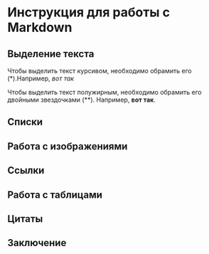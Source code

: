 # Инструкция для работы с Markdown

## Выделение текста

Чтобы выделить текст курсивом, необходимо обрамить его (*).Например, *вот так*

Чтобы выделить текст полужирным, необходимо обрамить его двойными звездочками (**). Например, **вот так**.

## Списки

## Работа с изображениями

## Ссылки

## Работа с таблицами

## Цитаты

## Заключение